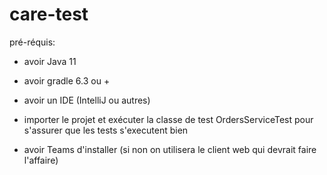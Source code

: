 # care-test

pré-réquis:

- avoir Java 11

- avoir gradle 6.3 ou +

- avoir un IDE (IntelliJ ou autres)

- importer le projet et exécuter la classe de test OrdersServiceTest pour s'assurer que les tests s'executent bien

- avoir Teams d'installer (si non on utilisera le client web qui devrait faire l'affaire)
